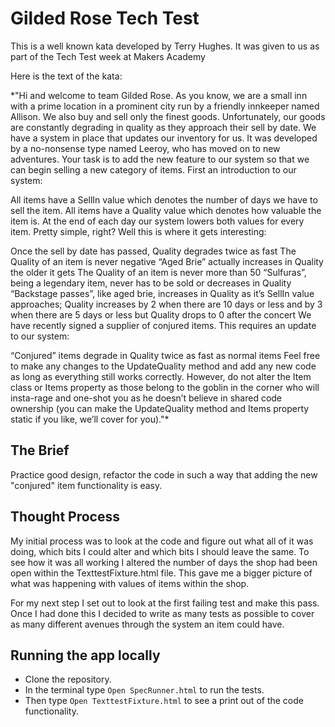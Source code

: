 # Gilded Rose Tech Test

This is a well known kata developed by Terry Hughes. It was given to us as part of the Tech Test week at Makers Academy

Here is the text of the kata:

*"Hi and welcome to team Gilded Rose. As you know, we are a small inn with a prime location in a prominent city run by a friendly innkeeper named Allison. We also buy and sell only the finest goods. Unfortunately, our goods are constantly degrading in quality as they approach their sell by date. We have a system in place that updates our inventory for us. It was developed by a no-nonsense type named Leeroy, who has moved on to new adventures. Your task is to add the new feature to our system so that we can begin selling a new category of items. First an introduction to our system:

All items have a SellIn value which denotes the number of days we have to sell the item. All items have a Quality value which denotes how valuable the item is. At the end of each day our system lowers both values for every item. Pretty simple, right? Well this is where it gets interesting:

Once the sell by date has passed, Quality degrades twice as fast
The Quality of an item is never negative
“Aged Brie” actually increases in Quality the older it gets
The Quality of an item is never more than 50
“Sulfuras”, being a legendary item, never has to be sold or decreases in Quality
“Backstage passes”, like aged brie, increases in Quality as it’s SellIn value approaches; Quality increases by 2 when there are 10 days or less and by 3 when there are 5 days or less but Quality drops to 0 after the concert
We have recently signed a supplier of conjured items. This requires an update to our system:

“Conjured” items degrade in Quality twice as fast as normal items
Feel free to make any changes to the UpdateQuality method and add any new code as long as everything still works correctly. However, do not alter the Item class or Items property as those belong to the goblin in the corner who will insta-rage and one-shot you as he doesn’t believe in shared code ownership (you can make the UpdateQuality method and Items property static if you like, we’ll cover for you)."*

## The Brief

Practice good design, refactor the code in such a way that adding the new "conjured" item functionality is easy.

## Thought Process

My initial process was to look at the code and figure out what all of it was doing, which bits I could alter and which bits I should leave the same. To see how it was all working I altered the number of days the shop had been open within the TexttestFixture.html file. This gave me a bigger picture of what was happening with values of items within the shop.

For my next step I set out to look at the first failing test and make this pass. Once I had done this I decided to write as many tests as possible to cover as many different avenues through the system an item could have.

## Running the app locally

* Clone the repository.
* In the terminal type `Open SpecRunner.html` to run the tests.
* Then type `Open TexttestFixture.html` to see a print out of the code functionality.
